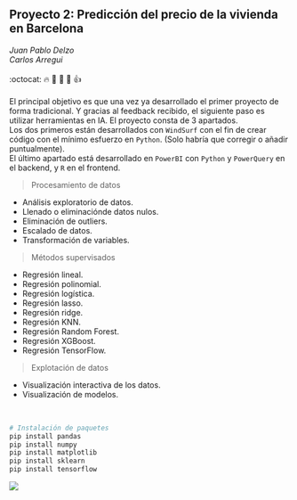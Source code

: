 ## Proyecto 2: Predicción del precio de la vivienda en Barcelona 
*Juan Pablo Delzo*<br>
*Carlos Arregui*<br> <br>
:octocat: :fire: :pray: :muscle: :walking: :thumbsup:<br> <br>
El principal objetivo es que una vez ya desarrollado el primer proyecto de forma tradicional. Y gracias al feedback recibido, el siguiente paso es utilizar herramientas en IA.
El proyecto consta de 3 apartados. <br>
Los dos primeros están desarrollados con `WindSurf` con el fin de crear código con el mínimo esfuerzo en `Python`. (Solo habría que corregir o añadir puntualmente).<br>
El último apartado está desarrollado en `PowerBI` con `Python` y `PowerQuery` en el backend, y `R` en el frontend. <br>
> Procesamiento de datos
- Análisis exploratorio de datos.
- Llenado o eliminaciónde datos nulos.
- Eliminación de outliers.
- Escalado de datos.
- Transformación de variables.
> Métodos supervisados
- Regresión lineal.
- Regresión polinomial.
- Regresión logística.
- Regresión lasso.
- Regresión ridge.
- Regresión KNN.
- Regresión Random Forest.
- Regresión XGBoost.
- Regresión TensorFlow.
> Explotación de datos
- Visualización interactiva de los datos.
- Visualización de modelos. 
<br>
  
```python
# Instalación de paquetes
pip install pandas
pip install numpy
pip install matplotlib
pip install sklearn
pip install tensorflow
```
![](https://impelia.org/wp-content/uploads/2022/05/Logo.png)
